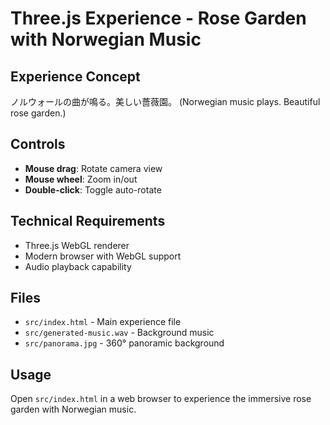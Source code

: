 # Three.js Experience - Rose Garden with Norwegian Music

## Experience Concept
ノルウォールの曲が鳴る。美しい薔薇園。
(Norwegian music plays. Beautiful rose garden.)

## Controls
- **Mouse drag**: Rotate camera view
- **Mouse wheel**: Zoom in/out
- **Double-click**: Toggle auto-rotate

## Technical Requirements
- Three.js WebGL renderer
- Modern browser with WebGL support
- Audio playback capability

## Files
- `src/index.html` - Main experience file
- `src/generated-music.wav` - Background music
- `src/panorama.jpg` - 360° panoramic background

## Usage
Open `src/index.html` in a web browser to experience the immersive rose garden with Norwegian music.
